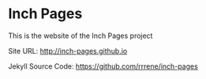 # Inch Pages

This is the website of the Inch Pages project

Site URL: http://inch-pages.github.io

Jekyll Source Code: https://github.com/rrrene/inch-pages
